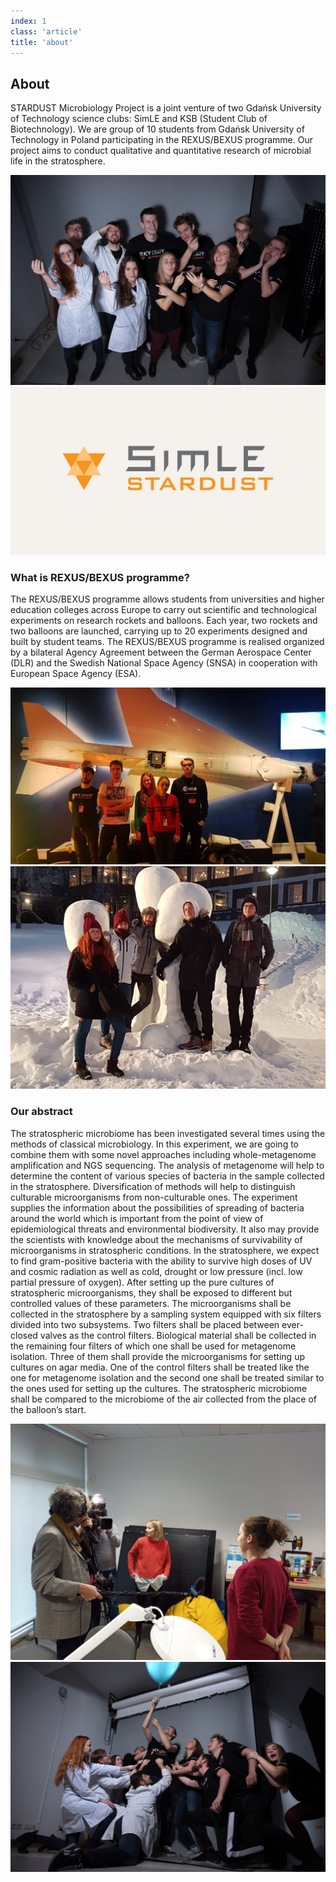 ```yaml
---
index: 1
class: 'article'
title: 'about'
---
```


## About

STARDUST Microbiology Project is a joint venture of two Gdańsk University of Technology science clubs: SimLE and KSB (Student Club of Biotechnology). We are group of 10 students from Gdańsk University of Technology in Poland participating in the REXUS/BEXUS programme. Our project aims to conduct qualitative and quantitative research of microbial life in the stratosphere. 

![All members](./img/our-team.jpg)![Logo](./img/logo-custom.png)

### What is REXUS/BEXUS programme?
The REXUS/BEXUS programme allows students from universities and higher education colleges across Europe to carry out scientific and technological experiments on research rockets and balloons. Each year, two rockets and two balloons are launched, carrying up to 20 experiments designed and built by student teams. 
The REXUS/BEXUS programme is realised organized by a bilateral Agency Agreement between the German Aerospace Center (DLR) and the Swedish National Space Agency (SNSA) in cooperation with European Space Agency (ESA).

![Stardust in Kiruna](./img/stardust-in-kiruna.jpg)![Stardust in Esrange Space Center](./img/stardust-in-esrange.jpg)

### Our abstract
The stratospheric microbiome has been investigated several times using the methods of classical microbiology. In this experiment, we are going to combine them with some novel approaches including whole-metagenome amplification and NGS sequencing. The analysis of metagenome will help to determine the content of various species of bacteria in the sample collected in the stratosphere. Diversification of methods will help to distinguish culturable microorganisms from non-culturable ones. The experiment supplies the information about the possibilities of spreading of bacteria around the world which is important from the point of view of epidemiological threats and environmental biodiversity. It also may provide the scientists with knowledge about the mechanisms of survivability of microorganisms in stratospheric conditions.
In the stratosphere, we expect to find gram-positive bacteria with the ability to survive high doses of UV and cosmic radiation as well as cold, drought or low pressure (incl. low partial pressure of oxygen). After setting up the pure cultures of stratospheric microorganisms, they shall be exposed to different but controlled values of these parameters.
The microorganisms shall be collected in the stratosphere by a sampling system equipped with six filters divided into two subsystems. Two filters shall be placed between ever-closed valves as the control filters. Biological material shall be collected in the remaining four filters of which one shall be used for metagenome isolation. Three of them shall provide the microorganisms for setting up cultures on agar media. One of the control filters shall be treated like the one for metagenome isolation and the second one shall be treated similar to the ones used for setting up the cultures. The stratospheric microbiome shall be compared to the microbiome of the air collected from the place of the balloon’s start.

![Stardust in tv](./img/stardust-in-tv.jpeg)![Stardust team](./img/our-team2.jpg)